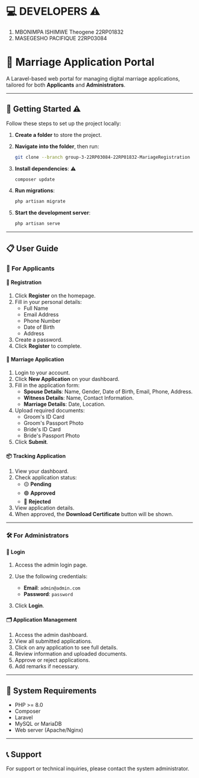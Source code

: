 # 💻 DEVELOPERS ⚠️

1. MBONIMPA ISHIMWE Theogene 22RP01832
2. MASEGESHO PACIFIQUE 22RP03084

# 💍 Marriage Application Portal

A Laravel-based web portal for managing digital marriage applications, tailored for both **Applicants** and **Administrators**.

---

## 🚀 Getting Started ⚠️

Follow these steps to set up the project locally:

1. **Create a folder** to store the project.
2. **Navigate into the folder**, then run:

    ```bash
    git clone --branch group-3-22RP03084-22RP01832-MariageRegistration --single-branch https://github.com/pabon25/group-3-22RP03084-22RP01832-MariageRegistration.git .
    ```

3. **Install dependencies**: ⚠️

    ```bash
    composer update
    ```

4. **Run migrations**:

    ```bash
    php artisan migrate
    ```

5. **Start the development server**:

    ```bash
    php artisan serve
    ```

---

## 📋 User Guide

### 👤 For Applicants

#### 📝 Registration

1. Click **Register** on the homepage.
2. Fill in your personal details:
    - Full Name
    - Email Address
    - Phone Number
    - Date of Birth
    - Address
3. Create a password.
4. Click **Register** to complete.

#### 💒 Marriage Application

1. Login to your account.
2. Click **New Application** on your dashboard.
3. Fill in the application form:
    - **Spouse Details**: Name, Gender, Date of Birth, Email, Phone, Address.
    - **Witness Details**: Name, Contact Information.
    - **Marriage Details**: Date, Location.
4. Upload required documents:
    - Groom's ID Card
    - Groom's Passport Photo
    - Bride's ID Card
    - Bride's Passport Photo
5. Click **Submit**.

#### 📦 Tracking Application

1. View your dashboard.
2. Check application status:
    - 🟡 **Pending**
    - 🟢 **Approved**
    - 🔴 **Rejected**
3. View application details.
4. When approved, the **Download Certificate** button will be shown.

---

### 🛠️ For Administrators

#### 🔐 Login

1. Access the admin login page.
2. Use the following credentials:

    - **Email**: `admin@admin.com`
    - **Password**: `password`

3. Click **Login**.

#### 🗂 Application Management

1. Access the admin dashboard.
2. View all submitted applications.
3. Click on any application to see full details.
4. Review information and uploaded documents.
5. Approve or reject applications.
6. Add remarks if necessary.

---

## 🧰 System Requirements

-   PHP >= 8.0
-   Composer
-   Laravel
-   MySQL or MariaDB
-   Web server (Apache/Nginx)

---

## 📞 Support

For support or technical inquiries, please contact the system administrator.
